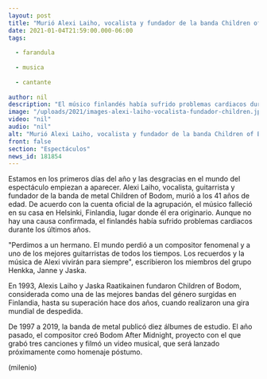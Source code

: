 ```yaml
---
layout: post
title: "Murió Alexi Laiho, vocalista y fundador de la banda Children of Bodom, a los 41 años"
date: 2021-01-04T21:59:00.000-06:00
tags:
  
  - farandula
  
  - musica
  
  - cantante
  
author: nil
description: "El músico finlandés había sufrido problemas cardiacos durante los últimos años. "
image: "/uploads/2021/images-alexi-laiho-vocalista-fundador-children.jpg"
video: "nil"
audio: "nil"
alt: "Murió Alexi Laiho, vocalista y fundador de la banda Children of Bodom, a los 41 años"
front: false
section: "Espectáculos"
news_id: 181854
---
```


Estamos en los primeros días del año y las desgracias en el mundo del espectáculo empiezan a aparecer. Alexi Laiho, vocalista, guitarrista y fundador de la banda de metal Children of Bodom, murió a los 41 años de edad. De acuerdo con la cuenta oficial de la agrupación, el músico falleció en su casa en Helsinki, Finlandia, lugar donde él era originario. Aunque no hay una causa confirmada, el finlandés había sufrido problemas cardiacos durante los últimos años. 

"Perdimos a un hermano. El mundo perdió a un compositor fenomenal y a uno de los mejores guitarristas de todos los tiempos. Los recuerdos y la música de Alexi vivirán para siempre", escribieron los miembros del grupo Henkka, Janne y Jaska. 

En 1993, Alexis Laiho y Jaska Raatikainen fundaron Children of Bodom, considerada como una de las mejores bandas del género surgidas en Finlandia, hasta su superación hace dos años, cuando realizaron una gira mundial de despedida. 

De 1997 a 2019, la banda de metal publicó diez álbumes de estudio. El año pasado, el compositor creó Bodom After Midnight, proyecto con el que grabó tres canciones y filmó un video musical, que será lanzado próximamente como homenaje póstumo. 

(milenio)